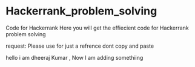 # Hackerrank_problem_solving
Code for Hackerrank
Here you will get 
the effiecient code for 
Hackerrank problem solving

request: Please use for just a refrence
dont copy and paste


hello i am dheeraj Kumar , Now I am adding somethiing 
